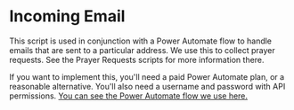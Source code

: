 # Incoming Email

This script is used in conjunction with a Power Automate flow to handle emails that are sent to a particular address.  We use this to collect prayer requests.  See the Prayer Requests
scripts for more information there. 

If you want to implement this, you'll need a paid Power Automate plan, or a reasonable alternative.  You'll also need a username and password with API permissions. [You can see the Power Automate flow we use here.](../.documentation/IncomingEmailFlowExample.png?raw=true)